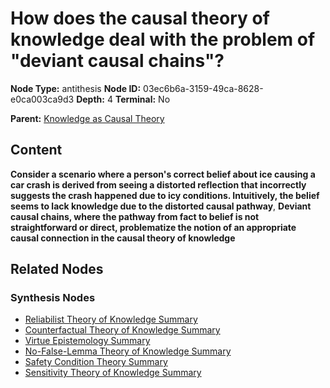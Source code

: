 # How does the causal theory of knowledge deal with the problem of "deviant causal chains"?

**Node Type:** antithesis
**Node ID:** 03ec6b6a-3159-49ca-8628-e0ca003ca9d3
**Depth:** 4
**Terminal:** No

**Parent:** [Knowledge as Causal Theory](knowledge-as-causal-theory-synthesis-ef5b6ea1-40ae-46a4-9ee9-71bda50bd67a.md)

## Content

**Consider a scenario where a person's correct belief about ice causing a car crash is derived from seeing a distorted reflection that incorrectly suggests the crash happened due to icy conditions. Intuitively, the belief seems to lack knowledge due to the distorted causal pathway**, **Deviant causal chains, where the pathway from fact to belief is not straightforward or direct, problematize the notion of an appropriate causal connection in the causal theory of knowledge**

## Related Nodes

### Synthesis Nodes

- [Reliabilist Theory of Knowledge Summary](reliabilist-theory-of-knowledge-summary-synthesis-61d0ea16-35b6-457e-bd38-9b4477d95a2f.md)
- [Counterfactual Theory of Knowledge Summary](counterfactual-theory-of-knowledge-summary-synthesis-fe5b32c9-8b94-4dbf-85a2-8f90cc688972.md)
- [Virtue Epistemology Summary](virtue-epistemology-summary-synthesis-027e13a3-79c8-42fa-a3ce-984b5f3a72b1.md)
- [No-False-Lemma Theory of Knowledge Summary](no-false-lemma-theory-of-knowledge-summary-synthesis-3ca48186-668b-4c74-a85d-d6bf0068ee32.md)
- [Safety Condition Theory Summary](safety-condition-theory-summary-synthesis-641c7819-1f78-4d8b-8ea0-459bf186c3ca.md)
- [Sensitivity Theory of Knowledge Summary](sensitivity-theory-of-knowledge-summary-synthesis-ccfbb4ad-00dd-4aff-914b-a16d67907839.md)
